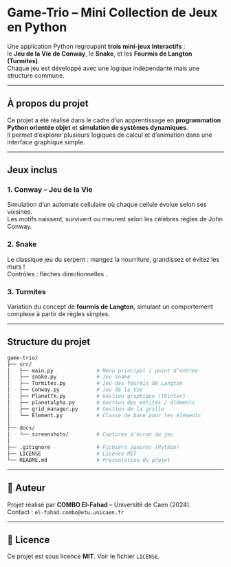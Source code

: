 #  Game-Trio – Mini Collection de Jeux en Python

Une application Python regroupant **trois mini-jeux interactifs** :  
le **Jeu de la Vie de Conway**, le **Snake**, et les **Fourmis de Langton (Turmites)**.  
Chaque jeu est développé avec une logique indépendante mais une structure commune.

---

##  À propos du projet

Ce projet a été réalisé dans le cadre d’un apprentissage en **programmation Python orientée objet** et **simulation de systèmes dynamiques**.  
Il permet d’explorer plusieurs logiques de calcul et d’animation dans une interface graphique simple.

---

##  Jeux inclus

###  1. Conway – Jeu de la Vie
Simulation d’un automate cellulaire où chaque cellule évolue selon ses voisines.  
Les motifs naissent, survivent ou meurent selon les célèbres règles de John Conway.

###  2. Snake
Le classique jeu du serpent : mangez la nourriture, grandissez et évitez les murs !  
Contrôles : flèches directionnelles .

###  3. Turmites
Variation du concept de **fourmis de Langton**, simulant un comportement complexe à partir de règles simples.

---

##  Structure du projet

```bash
game-trio/
├── src/
│   ├── main.py              # Menu principal / point d’entrée
│   ├── snake.py             # Jeu Snake
│   ├── Turmites.py          # Jeu des fourmis de Langton
│   ├── Conway.py            # Jeu de la Vie
│   ├── PlanetTk.py          # Gestion graphique (Tkinter)
│   ├── planetalpha.py       # Gestion des entités / éléments
│   ├── grid_manager.py      # Gestion de la grille
│   └── Element.py           # Classe de base pour les éléments
│
├── docs/
│   └── screenshots/         # Captures d’écran du jeu
│
├── .gitignore               # Fichiers ignorés (Python)
├── LICENSE                  # Licence MIT
└── README.md                # Présentation du projet
```


---

## 👤 Auteur

Projet réalisé par **COMBO El-Fahad** – Université de Caen (2024).  
Contact : `el-fahad.combo@etu.unicaen.fr`

---

## 📄 Licence

Ce projet est sous licence **MIT**. Voir le fichier `LICENSE`.


